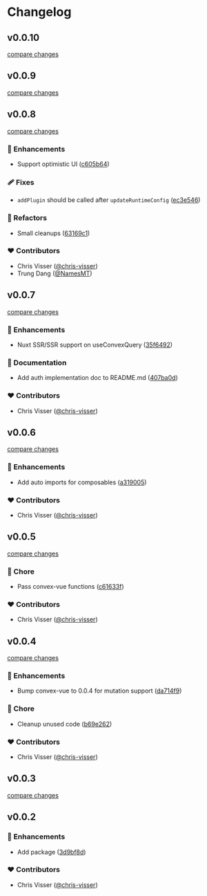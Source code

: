 # Changelog


## v0.0.10

[compare changes](https://github.com/chris-visser/convex-nuxt/compare/v0.0.9...v0.0.10)

## v0.0.9

[compare changes](https://github.com/chris-visser/convex-nuxt/compare/v0.1.0...v0.0.9)

## v0.0.8

[compare changes](https://github.com/chris-visser/convex-nuxt/compare/v0.0.7...v0.0.8)

### 🚀 Enhancements

- Support optimistic UI ([c605b64](https://github.com/chris-visser/convex-nuxt/commit/c605b64))

### 🩹 Fixes

- `addPlugin` should be called after `updateRuntimeConfig` ([ec3e546](https://github.com/chris-visser/convex-nuxt/commit/ec3e546))

### 💅 Refactors

- Small cleanups ([63169c1](https://github.com/chris-visser/convex-nuxt/commit/63169c1))

### ❤️ Contributors

- Chris Visser ([@chris-visser](https://github.com/chris-visser))
- Trung Dang ([@NamesMT](https://github.com/NamesMT))

## v0.0.7

[compare changes](https://github.com/chris-visser/convex-nuxt/compare/v0.0.5...v0.0.7)

### 🚀 Enhancements

- Nuxt SSR/SSR support on useConvexQuery ([35f6492](https://github.com/chris-visser/convex-nuxt/commit/35f6492))

### 📖 Documentation

- Add auth implementation doc to README.md ([407ba0d](https://github.com/chris-visser/convex-nuxt/commit/407ba0d))

### ❤️ Contributors

- Chris Visser ([@chris-visser](https://github.com/chris-visser))

## v0.0.6

[compare changes](https://github.com/chris-visser/convex-nuxt/compare/v0.0.5...v0.0.6)

### 🚀 Enhancements

- Add auto imports for composables ([a319005](https://github.com/chris-visser/convex-nuxt/commit/a319005))

### ❤️ Contributors

- Chris Visser ([@chris-visser](https://github.com/chris-visser))

## v0.0.5

[compare changes](https://github.com/chris-visser/convex-nuxt/compare/v0.0.4...v0.0.5)

### 🏡 Chore

- Pass convex-vue functions ([c61633f](https://github.com/chris-visser/convex-nuxt/commit/c61633f))

### ❤️ Contributors

- Chris Visser ([@chris-visser](https://github.com/chris-visser))

## v0.0.4

[compare changes](https://github.com/chris-visser/convex-nuxt/compare/v0.0.3...v0.0.4)

### 🚀 Enhancements

- Bump convex-vue to 0.0.4 for mutation support ([da714f9](https://github.com/chris-visser/convex-nuxt/commit/da714f9))

### 🏡 Chore

- Cleanup unused code ([b69e262](https://github.com/chris-visser/convex-nuxt/commit/b69e262))

### ❤️ Contributors

- Chris Visser ([@chris-visser](https://github.com/chris-visser))

## v0.0.3

[compare changes](https://github.com/chris-visser/convex-nuxt/compare/v0.0.2...v0.0.3)

## v0.0.2


### 🚀 Enhancements

- Add package ([3d9bf8d](https://github.com/cvisser/convex-nuxt/commit/3d9bf8d))

### ❤️ Contributors

- Chris Visser ([@chris-visser](https://github.com/chris-visser))

